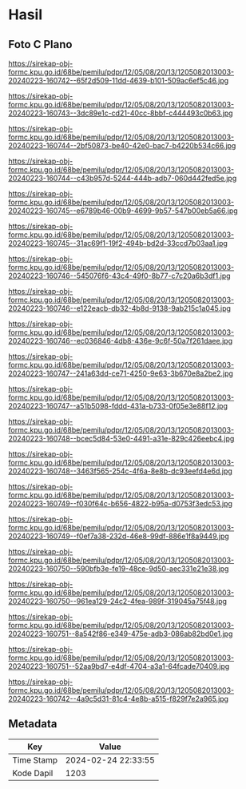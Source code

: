 # Hasil

## Foto C Plano

https://sirekap-obj-formc.kpu.go.id/68be/pemilu/pdpr/12/05/08/20/13/1205082013003-20240223-160742--65f2d509-11dd-4639-b101-509ac6ef5c46.jpg

https://sirekap-obj-formc.kpu.go.id/68be/pemilu/pdpr/12/05/08/20/13/1205082013003-20240223-160743--3dc89e1c-cd21-40cc-8bbf-c444493c0b63.jpg

https://sirekap-obj-formc.kpu.go.id/68be/pemilu/pdpr/12/05/08/20/13/1205082013003-20240223-160744--2bf50873-be40-42e0-bac7-b4220b534c66.jpg

https://sirekap-obj-formc.kpu.go.id/68be/pemilu/pdpr/12/05/08/20/13/1205082013003-20240223-160744--c43b957d-5244-444b-adb7-060d442fed5e.jpg

https://sirekap-obj-formc.kpu.go.id/68be/pemilu/pdpr/12/05/08/20/13/1205082013003-20240223-160745--e6789b46-00b9-4699-9b57-547b00eb5a66.jpg

https://sirekap-obj-formc.kpu.go.id/68be/pemilu/pdpr/12/05/08/20/13/1205082013003-20240223-160745--31ac69f1-19f2-494b-bd2d-33ccd7b03aa1.jpg

https://sirekap-obj-formc.kpu.go.id/68be/pemilu/pdpr/12/05/08/20/13/1205082013003-20240223-160746--545076f6-43c4-49f0-8b77-c7c20a6b3df1.jpg

https://sirekap-obj-formc.kpu.go.id/68be/pemilu/pdpr/12/05/08/20/13/1205082013003-20240223-160746--e122eacb-db32-4b8d-9138-9ab215c1a045.jpg

https://sirekap-obj-formc.kpu.go.id/68be/pemilu/pdpr/12/05/08/20/13/1205082013003-20240223-160746--ec036846-4db8-436e-9c6f-50a7f261daee.jpg

https://sirekap-obj-formc.kpu.go.id/68be/pemilu/pdpr/12/05/08/20/13/1205082013003-20240223-160747--241a63dd-ce71-4250-9e63-3b670e8a2be2.jpg

https://sirekap-obj-formc.kpu.go.id/68be/pemilu/pdpr/12/05/08/20/13/1205082013003-20240223-160747--a51b5098-fddd-431a-b733-0f05e3e88f12.jpg

https://sirekap-obj-formc.kpu.go.id/68be/pemilu/pdpr/12/05/08/20/13/1205082013003-20240223-160748--bcec5d84-53e0-4491-a31e-829c426eebc4.jpg

https://sirekap-obj-formc.kpu.go.id/68be/pemilu/pdpr/12/05/08/20/13/1205082013003-20240223-160748--3463f565-254c-4f6a-8e8b-dc93eefd4e6d.jpg

https://sirekap-obj-formc.kpu.go.id/68be/pemilu/pdpr/12/05/08/20/13/1205082013003-20240223-160749--f030f64c-b656-4822-b95a-d0753f3edc53.jpg

https://sirekap-obj-formc.kpu.go.id/68be/pemilu/pdpr/12/05/08/20/13/1205082013003-20240223-160749--f0ef7a38-232d-46e8-99df-886e1f8a9449.jpg

https://sirekap-obj-formc.kpu.go.id/68be/pemilu/pdpr/12/05/08/20/13/1205082013003-20240223-160750--590bfb3e-fe19-48ce-9d50-aec331e21e38.jpg

https://sirekap-obj-formc.kpu.go.id/68be/pemilu/pdpr/12/05/08/20/13/1205082013003-20240223-160750--961ea129-24c2-4fea-989f-319045a75f48.jpg

https://sirekap-obj-formc.kpu.go.id/68be/pemilu/pdpr/12/05/08/20/13/1205082013003-20240223-160751--8a542f86-e349-475e-adb3-086ab82bd0e1.jpg

https://sirekap-obj-formc.kpu.go.id/68be/pemilu/pdpr/12/05/08/20/13/1205082013003-20240223-160751--52aa9bd7-e4df-4704-a3a1-64fcade70409.jpg

https://sirekap-obj-formc.kpu.go.id/68be/pemilu/pdpr/12/05/08/20/13/1205082013003-20240223-160742--4a9c5d31-81c4-4e8b-a515-f829f7e2a965.jpg


## Metadata

| Key        | Value               |
| ---------- | ------------------- |
| Time Stamp | 2024-02-24 22:33:55 |
| Kode Dapil | 1203                |



